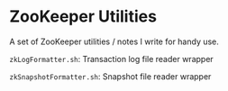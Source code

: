 # ZooKeeper Utilities

A set of ZooKeeper utilities / notes I write for handy use.

`zkLogFormatter.sh`: Transaction log file reader wrapper

`zkSnapshotFormatter.sh`: Snapshot file reader wrapper
